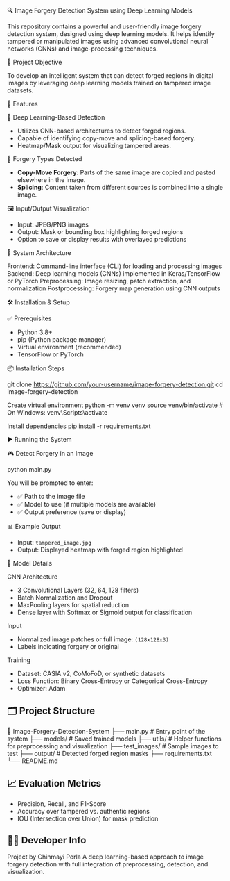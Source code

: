 
🔍 Image Forgery Detection System using Deep Learning Models

This repository contains a powerful and user-friendly image forgery detection system, designed using deep learning models. It helps identify tampered or manipulated images using advanced convolutional neural networks (CNNs) and image-processing techniques.



 🎯 Project Objective

To develop an intelligent system that can detect forged regions in digital images by leveraging deep learning models trained on tampered image datasets.


 🚀 Features

🧠 Deep Learning-Based Detection

* Utilizes CNN-based architectures to detect forged regions.
* Capable of identifying copy-move and splicing-based forgery.
* Heatmap/Mask output for visualizing tampered areas.

🧪 Forgery Types Detected

* **Copy-Move Forgery**: Parts of the same image are copied and pasted elsewhere in the image.
* **Splicing**: Content taken from different sources is combined into a single image.

 🖼️ Input/Output Visualization

* Input: JPEG/PNG images
* Output: Mask or bounding box highlighting forged regions
* Option to save or display results with overlayed predictions



 🧱 System Architecture

  Frontend: Command-line interface (CLI) for loading and processing images
  Backend: Deep learning models (CNNs) implemented in Keras/TensorFlow or PyTorch
  Preprocessing: Image resizing, patch extraction, and normalization
  Postprocessing: Forgery map generation using CNN outputs


 🛠 Installation & Setup

✅ Prerequisites

* Python 3.8+
* pip (Python package manager)
* Virtual environment (recommended)
* TensorFlow or PyTorch

 📦 Installation Steps


git clone https://github.com/your-username/image-forgery-detection.git
cd image-forgery-detection

Create virtual environment
python -m venv venv
source venv/bin/activate  # On Windows: venv\Scripts\activate

Install dependencies
pip install -r requirements.txt



▶️ Running the System

🎮 Detect Forgery in an Image


python main.py


You will be prompted to enter:

* ✅ Path to the image file
* ✅ Model to use (if multiple models are available)
* ✅ Output preference (save or display)

 📊 Example Output

* Input: `tampered_image.jpg`
* Output: Displayed heatmap with forged region highlighted



🧪 Model Details

CNN Architecture

* 3 Convolutional Layers (32, 64, 128 filters)
* Batch Normalization and Dropout
* MaxPooling layers for spatial reduction
* Dense layer with Softmax or Sigmoid output for classification

Input

* Normalized image patches or full image: `(128x128x3)`
* Labels indicating forgery or original

 Training

* Dataset: CASIA v2, CoMoFoD, or synthetic datasets
* Loss Function: Binary Cross-Entropy or Categorical Cross-Entropy
* Optimizer: Adam



## 🗂 Project Structure


📁 Image-Forgery-Detection-System
├── main.py                     # Entry point of the system
├── models/                     # Saved trained models
├── utils/                      # Helper functions for preprocessing and visualization
├── test_images/                # Sample images to test
├── output/                     # Detected forged region masks
├── requirements.txt
└── README.md


## 📈 Evaluation Metrics

* Precision, Recall, and F1-Score
* Accuracy over tampered vs. authentic regions
* IOU (Intersection over Union) for mask prediction



## 👨‍💻 Developer Info

Project by Chinmayi Porla
A deep learning-based approach to image forgery detection with full integration of preprocessing, detection, and visualization.





